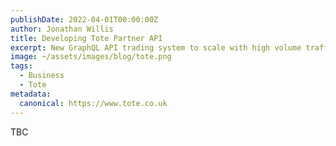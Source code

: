 ```yaml
---
publishDate: 2022-04-01T00:00:00Z
author: Jonathan Willis
title: Developing Tote Partner API
excerpt: New GraphQL API trading system to scale with high volume traffic
image: ~/assets/images/blog/tote.png
tags:
  - Business
  - Tote
metadata:
  canonical: https://www.tote.co.uk
---
```


TBC